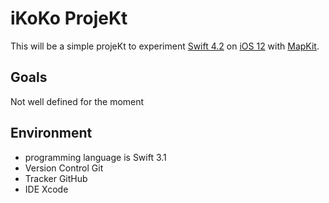 # iKoKo ProjeKt
This will be a simple projeKt to experiment [Swift 4.2](https://swift.org) on [iOS 12](https://www.apple.com/ios/ios-12/) with [MapKit](https://developer.apple.com/reference/mapkit).
## Goals
Not well defined for the moment
## Environment
* programming language is Swift 3.1
* Version Control Git
* Tracker GitHub
* IDE Xcode

